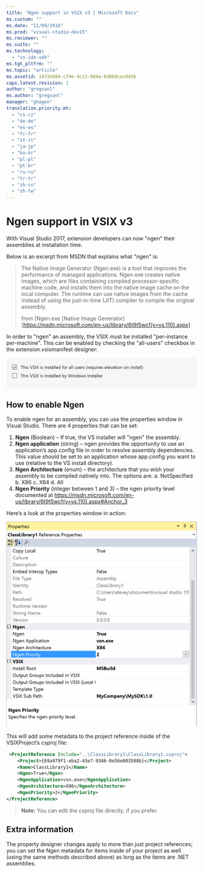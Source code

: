```yaml
---
title: "Ngen support in VSIX v3 | Microsoft Docs"
ms.custom: ""
ms.date: "11/09/2016"
ms.prod: "visual-studio-dev15"
ms.reviewer: ""
ms.suite: ""
ms.technology:
  - "vs-ide-sdk"
ms.tgt_pltfrm: ""
ms.topic: "article"
ms.assetid: 1472e884-c74e-4c23-9d4a-6d8bdcac043b
caps.latest.revision: 1
author: "gregvanl"
ms.author: "gregvanl"
manager: "ghogen"
translation.priority.mt:
  - "cs-cz"
  - "de-de"
  - "es-es"
  - "fr-fr"
  - "it-it"
  - "ja-jp"
  - "ko-kr"
  - "pl-pl"
  - "pt-br"
  - "ru-ru"
  - "tr-tr"
  - "zh-cn"
  - "zh-tw"
---
```

# Ngen support in VSIX v3

With Visual Studio 2017, extension developers can now "ngen" their assemblies at installation time.

Below is an excerpt from MSDN that explains what "ngen" is:

>The Native Image Generator (Ngen.exe) is a tool that improves the performance of managed applications. Ngen.exe creates native images, which are files containing compiled processor-specific machine code, and installs them into the native image cache on the local computer. The runtime can use native images from the cache instead of using the just-in-time (JIT) compiler to compile the original assembly.
>
>from [Ngen.exe [Native Image Generator)[https://msdn.microsoft.com/en-us/library/6t9t5wcf(v=vs.110).aspx]

In order to "ngen" an assembly, the VSIX must be installed "per-instance per-machine". This can be enabled by checking the "all-users" checkbox in the extension.vsixmanifest designer:

![check all users](media/check-all-users.png)

## How to enable Ngen

To enable ngen for an assembly, you can use the properties window in Visual Studio. There are 4 properties that can be set:

1. **Ngen** (Boolean) – If true, the VS installer will "ngen" the assembly.
2. **Ngen application** (string) – ngen provides the opportunity to use an application’s app.config file in order to resolve assembly dependencies. This value should be set to an application whose app.config you want to use (relative to the VS install directory).
3. **Ngen Architecture** (enum) – the architecture that you wish your assembly to be compiled natively into. The options are:
        a. NotSpecified
        b. X86
        c. X64
        d. All
4. **Ngen Priority** (integer between 1 and 3) – the ngen priority level documented at https://msdn.microsoft.com/en-us/library/6t9t5wcf(v=vs.110).aspx#Anchor_3

Here’s a look at the properties window in action:

![ngen in properties](media/ngen-in-properties.png)

This will add some metadata to the project reference inside of the VSIXProject’s csproj file:

```xml
 <ProjectReference Include="..\ClassLibrary1\ClassLibrary1.csproj">
    <Project>{69a979f1-eba2-43e7-9346-0e56e803508b}</Project>
    <Name>ClassLibrary1</Name>
    <Ngen>True</Ngen>
    <NgenApplication>vsn.exe</NgenApplication>
    <NgenArchitecture>X86</NgenArchitecture>
    <NgenPriority>2</NgenPriority>
</ProjectReference>
 ```

 >**Note:** You can edit the csproj file directly, if you prefer.

## Extra information

The property designer changes apply to more than just project references; you can set the Ngen metadata for items inside of your project as well (using the same methods described above) as long as the items are .NET assemblies.